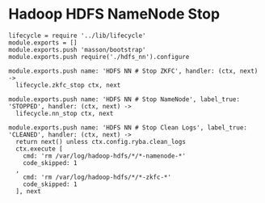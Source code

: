 
# Hadoop HDFS NameNode Stop

    lifecycle = require '../lib/lifecycle'
    module.exports = []
    module.exports.push 'masson/bootstrap'
    module.exports.push require('./hdfs_nn').configure

    module.exports.push name: 'HDFS NN # Stop ZKFC', handler: (ctx, next) ->
      lifecycle.zkfc_stop ctx, next

    module.exports.push name: 'HDFS NN # Stop NameNode', label_true: 'STOPPED', handler: (ctx, next) ->
      lifecycle.nn_stop ctx, next

    module.exports.push name: 'HDFS NN # Stop Clean Logs', label_true: 'CLEANED', handler: (ctx, next) ->
      return next() unless ctx.config.ryba.clean_logs
      ctx.execute [
        cmd: 'rm /var/log/hadoop-hdfs/*/*-namenode-*'
        code_skipped: 1
      ,
        cmd: 'rm /var/log/hadoop-hdfs/*/*-zkfc-*'
        code_skipped: 1
      ], next
